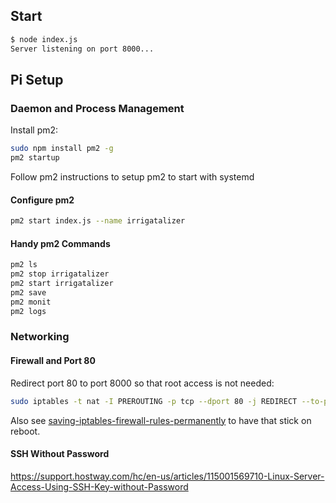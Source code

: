 ## Start

```sh
$ node index.js
Server listening on port 8000...
```

## Pi Setup

### Daemon and Process Management

Install pm2:

```sh
sudo npm install pm2 -g
pm2 startup
```

Follow pm2 instructions to setup pm2 to start with systemd

#### Configure pm2

```sh
pm2 start index.js --name irrigatalizer
```

#### Handy pm2 Commands

```sh
pm2 ls
pm2 stop irrigatalizer
pm2 start irrigatalizer
pm2 save
pm2 monit
pm2 logs
```

### Networking

#### Firewall and Port 80

Redirect port 80 to port 8000 so that root access is not needed:

```sh
sudo iptables -t nat -I PREROUTING -p tcp --dport 80 -j REDIRECT --to-port 8000
```

Also see [saving-iptables-firewall-rules-permanently](https://discourse.osmc.tv/t/saving-iptables-firewall-rules-permanently/7286/7) to have that stick on reboot.

#### SSH Without Password

https://support.hostway.com/hc/en-us/articles/115001569710-Linux-Server-Access-Using-SSH-Key-without-Password
